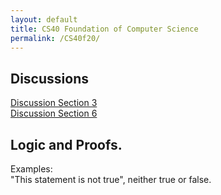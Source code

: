 ```yaml
---
layout: default
title: CS40 Foundation of Computer Science
permalink: /CS40f20/
---
```


## Discussions

[Discussion Section 3](https://jiyuzhang1994.github.io/Teaching/CS40f20/CS40_Section_3.pdf)  
[Discussion Section 6](https://jiyuzhang1994.github.io/Teaching/CS40f20/CS40_Section_6.pdf)


## <a name="proofs"></a> Logic and Proofs.



Examples:  
"This statement is not true", neither true or false.  



